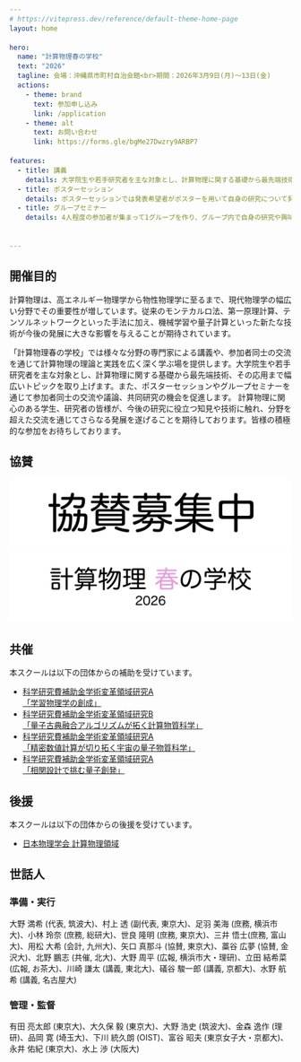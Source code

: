 ```yaml
---
# https://vitepress.dev/reference/default-theme-home-page
layout: home

hero:
  name: "計算物理春の学校"
  text: "2026"
  tagline: 会場：沖縄県市町村自治会館<br>期間：2026年3月9日(月)〜13日(金)
  actions:
    - theme: brand
      text: 参加申し込み
      link: /application
    - theme: alt
      text: お問い合わせ
      link: https://forms.gle/bgMe27Dwzry9ARBP7

features:
  - title: 講義
    details: 大学院生や若手研究者を主な対象とし、計算物理に関する基礎から最先端技術、その応用まで幅広いトピックを取り上げます。
  - title: ポスターセッション
    details: ポスターセッションでは発表希望者がポスターを用いて自身の研究について発表します。自分に近い分野の発表を聞くもよし、あまりなじみのない分野の知見を仕入れるもよしの流動性の高い企画です。
  - title: グループセミナー
    details: 4人程度の参加者が集まって1グループを作り、グループ内で自身の研究や興味を持っている話題について発表し合う企画です。1人あたり20～30分程度、スライドを見せながら話すことを想定しています。


---
```


## 開催目的

計算物理は、高エネルギー物理学から物性物理学に至るまで、現代物理学の幅広い分野でその重要性が増しています。従来のモンテカルロ法、第一原理計算、テンソルネットワークといった手法に加え、機械学習や量子計算といった新たな技術が今後の発展に大きな影響を与えることが期待されています。

「計算物理春の学校」では様々な分野の専門家による講義や、参加者同士の交流を通じて計算物理の理論と実践を広く深く学ぶ場を提供します。大学院生や若手研究者を主な対象とし、計算物理に関する基礎から最先端技術、その応用まで幅広いトピックを取り上げます。また、ポスターセッションやグループセミナーを通じて参加者同士の交流や議論、共同研究の機会を促進します。 計算物理に関心のある学生、研究者の皆様が、今後の研究に役立つ知見や技術に触れ、分野を超えた交流を通じてさらなる発展を遂げることを期待しております。皆様の積極的な参加をお待ちしております。

## 協賛

<div class="sponsor-fixed-banner">
  <a href="./about-sponsorship">
    <img src="./public/images/sponsor/sponsor_welcome.png" alt="スポンサー募集中">
  </a>
  <img src="./public/images/sponsor/compphys_spring_2026.png" alt="計算物理春の学校2026">
</div>

## 共催
本スクールは以下の団体からの補助を受けています。

- [科学研究費補助金学術変革領域研究A<br class="mobile-only">「学習物理学の創成」](https://mlphys.scphys.kyoto-u.ac.jp/)
- [科学研究費補助金学術変革領域研究B<br class="mobile-only">「量子古典融合アルゴリズムが拓く計算物質科学」](https://qc-hybrid.github.io/)
- [科学研究費補助金学術変革領域研究A<br class="mobile-only">「精密数値計算が切り拓く宇宙の量子物質科学」](https://qm-science.org/)
- [科学研究費補助金学術変革領域研究A<br class="mobile-only">「相関設計で挑む量子創発」](https://cds.phys.s.u-tokyo.ac.jp/)

## 後援
本スクールは以下の団体からの後援を受けています。

- [日本物理学会 計算物理領域](https://cp.div.jps.or.jp/)

## 世話人

### 準備・実行

大野 満希 (代表, 筑波大)、村上 透 (副代表, 東京大)、足羽 美海 (庶務, 横浜市大)、小林 玲奈 (庶務, 総研大)、世良 隆明 (庶務, 東京大)、三井 悟士(庶務, 富山大)、用松 大希 (会計, 九州大)、矢口 真那斗 (協賛, 東京大)、藁谷 広夢 (協賛, 金沢大)、北野 鵬志 (共催, 北大)、大野 周平 (広報, 横浜市大・理研)、立田 結希菜 (広報, お茶大)、川崎 謙太 (講義, 東北大)、礒谷 駿一郎 (講義, 京都大)、水野 航希 (講義, 名古屋大)

### 管理・監督

有田 亮太郎 (東京大)、大久保 毅 (東京大)、大野 浩史 (筑波大)、金森 逸作 (理研)、品岡 寛 (埼玉大)、下川 統久朗 (OIST)、富谷 昭夫 (東京女子大・京都大)、永井 佑紀 (東京大)、水上 渉 (大阪大)
